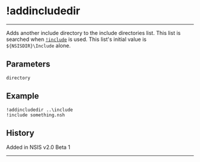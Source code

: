 # !addincludedir

---

Adds another include directory to the include directories list. This list is searched when [`!include`](!include.md) is used. This list's initial value is `${NSISDIR}\Include` alone.

## Parameters

    directory

## Example

    !addincludedir ..\include
	!include something.nsh

## History

Added in NSIS v2.0 Beta 1

---
